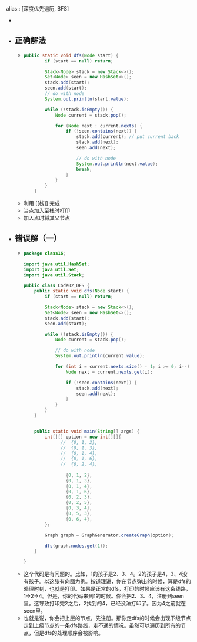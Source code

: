 alias:: [深度优先遍历, BFS]

-
- ## 正确解法
	- ```java
	  public static void dfs(Node start) {
	          if (start == null) return;
	  
	          Stack<Node> stack = new Stack<>();
	          Set<Node> seen = new HashSet<>();
	          stack.add(start);
	          seen.add(start);
	          // do with node
	          System.out.println(start.value);
	  
	          while (!stack.isEmpty()) {
	              Node current = stack.pop();
	  
	              for (Node next : current.nexts) {
	                  if (!seen.contains(next)) {
	                      stack.add(current); // put current back
	                      stack.add(next);
	                      seen.add(next);
	  
	                      // do with node
	                      System.out.println(next.value);
	                      break;
	                  }
	              }
	          }
	      }
	  ```
	- 利用 [[栈]] 完成
	- 当点加入至栈时打印
	- 加入点时将其父节点
- ## 错误解（一）
	- ```java
	  package class16;
	  
	  import java.util.HashSet;
	  import java.util.Set;
	  import java.util.Stack;
	  
	  public class Code02_DFS {
	      public static void dfs(Node start) {
	          if (start == null) return;
	  
	          Stack<Node> stack = new Stack<>();
	          Set<Node> seen = new HashSet<>();
	          stack.add(start);
	          seen.add(start);
	  
	          while (!stack.isEmpty()) {
	              Node current = stack.pop();
	  
	              // do with node
	              System.out.println(current.value);
	  
	              for (int i = current.nexts.size() - 1; i >= 0; i--) {
	                  Node next = current.nexts.get(i);
	  
	                  if (!seen.contains(next)) {
	                      stack.add(next);
	                      seen.add(next);
	                  }
	              }
	          }
	      }
	  
	  
	      public static void main(String[] args) {
	          int[][] option = new int[][]{
	                //  {0, 1, 2},
	                //  {0, 1, 3},
	                //  {0, 1, 4},
	                //  {0, 1, 6},
	                //  {0, 2, 4},
	            
	                  {0, 1, 2},
	                  {0, 1, 3},
	                  {0, 1, 4},
	                  {0, 1, 6},
	                  {0, 2, 3},
	                  {0, 2, 5},
	                  {0, 3, 4},
	                  {0, 5, 3},
	                  {0, 6, 4},
	          };
	  
	          Graph graph = GraphGenerator.createGraph(option);
	  
	          dfs(graph.nodes.get(1));
	      }
	  
	  }
	  ```
	- 这个代码是有问题的。比如，1的孩子是2、3、4。2的孩子是4，3、4没有孩子。以这张有向图为例。按道理讲，你在节点弹出的时候，算是dfs的处理时刻，也就是打印。如果是正常的dfs，打印的时候应该有这条线路，1->2->4。但是，你的代码来到1的时候。你会把2、3、4，注册到seen里。这导致打印完2之后，2找到的4，已经没法打印了。因为4之前就在seen里。
	- 也就是说，你会把上层的节点，先注册。那你走dfs的时候会出现下级节点走到上级节点的一条dfs路线，走不通的情况。虽然可以遍历到所有的节点，但是dfs的处理顺序会被影响。